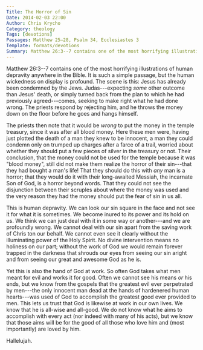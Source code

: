 ```yaml
---
Title: The Horror of Sin
Date: 2014-02-03 22:00
Author: Chris Krycho
Category: theology
Tags: [devotions]
Passages: Matthew 25–28, Psalm 34, Ecclesiastes 3
Template: formats/devotions
Summary: Matthew 26:3--7 contains one of the most horrifying illustrations of human depravity anywhere in the Bible. It is such a simple passage, but the human wickedness on display is profound.
---
```


Matthew 26:3--7 contains one of the most horrifying illustrations of human
depravity anywhere in the Bible. It is such a simple passage, but the human
wickedness on display is profound. The scene is this: Jesus has already been
condemned by the Jews. Judas---expecting *some* other outcome than Jesus' death,
or simply turned back from the plan to which he had previously agreed---comes,
seeking to make right what he had done wrong. The priests respond by rejecting
him, and he throws the money down on the floor before he goes and hangs himself.

The priests then note that it would be *wrong* to put the money in the temple
treasury, since it was after all blood money. Here these men were, having just
plotted the death of a man they knew to be innocent, a man they could condemn
only on trumped up charges after a farce of a trail, worried about whether they
should put a few pieces of silver in the treasury or not. Their conclusion, that
the money could not be used for the temple because it was "blood money", still
did not make them realize the horror of their sin---that they had bought a man's
life! That they should do this with *any* man is a horror; that they would do it
with their long-awaited Messiah, the incarnate Son of God, is a horror beyond
words. That they could not see the disjunction between their scruples about
where the money was used and the very reason they had the money should put the
fear of sin in us all.

This is human depravity. We can look our sin square in the face and not see it
for what it is sometimes. We become inured to its power and its hold on us. We
think we can just deal with it in some way or another---and we are profoundly
wrong. We cannot deal with our sin apart from the saving work of Chris ton our
behalf. We cannot even see it clearly without the illuminating power of the Holy
Spirit. No divine intervention means no holiness on our part; without the work
of God we would remain forever trapped in the darkness that shrouds our eyes
from seeing our sin aright and from seeing our great and awesome God as he is.

Yet this is also the hand of God at work. So often God takes what men meant for
evil and works it for good. Often we cannot see his means *or* his ends, but we
know from the gospels that the greatest evil ever perpetrated by men---the only
innocent man dead at the hands of hardenered human hearts---was used of God to
accomplish the greatest good ever provided to men. This lets us trust that God
is likewise at work in our own lives. We know that he is all-wise and all-good.
We do not know what he aims to accomplish with every act (nor indeed with many
of his acts), but we know that those aims will be for the good of all those who
love him and (most importantly) are loved by him.

Hallelujah.
